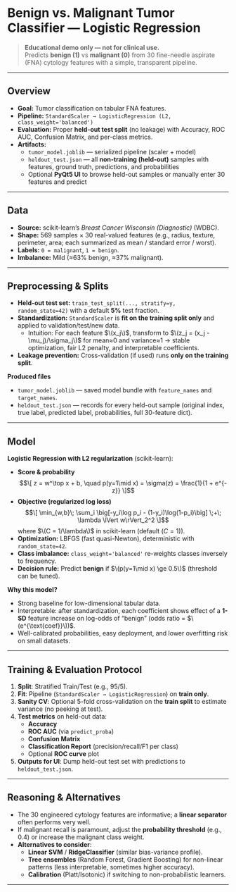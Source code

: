 # Benign vs. Malignant Tumor Classifier — Logistic Regression

> **Educational demo only — not for clinical use.**  
> Predicts **benign (1)** vs **malignant (0)** from 30 fine-needle aspirate (FNA) cytology features with a simple, transparent pipeline.

---

## Overview

- **Goal:** Tumor classification on tabular FNA features.  
- **Pipeline:** `StandardScaler → LogisticRegression (L2, class_weight='balanced')`  
- **Evaluation:** Proper **held-out test split** (no leakage) with Accuracy, ROC AUC, Confusion Matrix, and per-class metrics.  
- **Artifacts:**  
  - `tumor_model.joblib` — serialized pipeline (scaler + model)  
  - `heldout_test.json` — all **non-training (held-out)** samples with features, ground truth, predictions, and probabilities  
  - Optional **PyQt5 UI** to browse held-out samples or manually enter 30 features and predict

---

## Data

- **Source:** scikit-learn’s *Breast Cancer Wisconsin (Diagnostic)* (WDBC).  
- **Shape:** 569 samples × 30 real-valued features (e.g., radius, texture, perimeter, area; each summarized as mean / standard error / worst).  
- **Labels:** `0 = malignant`, `1 = benign`.  
- **Imbalance:** Mild (≈63% benign, ≈37% malignant).

---

## Preprocessing & Splits

- **Held-out test set:** `train_test_split(..., stratify=y, random_state=42)` with a default **5%** test fraction.  
- **Standardization:** `StandardScaler` is **fit on the training split only** and applied to validation/test/new data.  
  - Intuition: For each feature $\(x_j\)$, transform to $\(z_j = (x_j - \mu_j)/\sigma_j\)$ for mean≈0 and variance≈1 → stable optimization, fair L2 penalty, and interpretable coefficients.
- **Leakage prevention:** Cross-validation (if used) runs **only on the training split**.

**Produced files**
- `tumor_model.joblib` — saved model bundle with `feature_names` and `target_names`.  
- `heldout_test.json` — records for every held-out sample (original index, true label, predicted label, probabilities, full 30-feature dict).

---

## Model

**Logistic Regression with L2 regularization** (scikit-learn):

- **Score & probability**
  $$\[
  z = w^\top x + b, \quad p(y=1\mid x) = \sigma(z) = \frac{1}{1 + e^{-z}}
  \]$$
- **Objective (regularized log loss)**
  $$\[
  \min_{w,b}\; \sum_i \big[-y_i\log p_i - (1-y_i)\log(1-p_i)\big] \;+\; \lambda \lVert w\rVert_2^2
  \]$$
  where $\(C = 1/\lambda\)$ in scikit-learn (default $` (C=1) `$).
- **Optimization:** LBFGS (fast quasi-Newton), deterministic with `random_state=42`.  
- **Class imbalance:** `class_weight='balanced'` re-weights classes inversely to frequency.  
- **Decision rule:** Predict **benign** if $\(p(y=1\mid x) \ge 0.5\)$ (threshold can be tuned).

**Why this model?**
- Strong baseline for low-dimensional tabular data.
- Interpretable: after standardization, each coefficient shows effect of a **1-SD** feature increase on log-odds of “benign” (odds ratio = $\(e^{\text{coef}}\))$.
- Well-calibrated probabilities, easy deployment, and lower overfitting risk on small datasets.

---

## Training & Evaluation Protocol

1. **Split**: Stratified Train/Test (e.g., 95/5).  
2. **Fit**: Pipeline (`StandardScaler → LogisticRegression`) on **train only**.  
3. **Sanity CV**: Optional 5-fold cross-validation on the **train split** to estimate variance (no peeking at test).  
4. **Test metrics** on held-out data:
   - **Accuracy**
   - **ROC AUC** (via `predict_proba`)
   - **Confusion Matrix**
   - **Classification Report** (precision/recall/F1 per class)
   - Optional **ROC curve** plot
5. **Outputs for UI**: Dump held-out test set with predictions to `heldout_test.json`.

---

## Reasoning & Alternatives

- The 30 engineered cytology features are informative; a **linear separator** often performs very well.  
- If malignant recall is paramount, adjust the **probability threshold** (e.g., 0.4) or increase the malignant class weight.  
- **Alternatives to consider**:
  - **Linear SVM** / **RidgeClassifier** (similar bias-variance profile).  
  - **Tree ensembles** (Random Forest, Gradient Boosting) for non-linear patterns (less interpretable, sometimes higher accuracy).  
  - **Calibration** (Platt/Isotonic) if switching to non-probabilistic learners.

---

